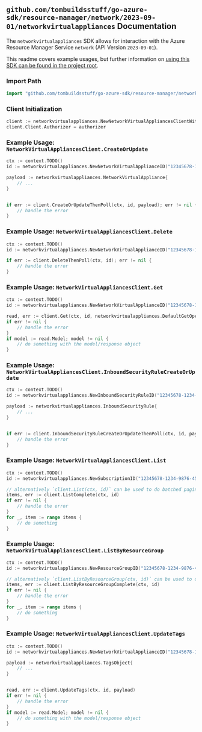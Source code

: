 
## `github.com/tombuildsstuff/go-azure-sdk/resource-manager/network/2023-09-01/networkvirtualappliances` Documentation

The `networkvirtualappliances` SDK allows for interaction with the Azure Resource Manager Service `network` (API Version `2023-09-01`).

This readme covers example usages, but further information on [using this SDK can be found in the project root](https://github.com/tombuildsstuff/go-azure-sdk/tree/main/docs).

### Import Path

```go
import "github.com/tombuildsstuff/go-azure-sdk/resource-manager/network/2023-09-01/networkvirtualappliances"
```


### Client Initialization

```go
client := networkvirtualappliances.NewNetworkVirtualAppliancesClientWithBaseURI("https://management.azure.com")
client.Client.Authorizer = authorizer
```


### Example Usage: `NetworkVirtualAppliancesClient.CreateOrUpdate`

```go
ctx := context.TODO()
id := networkvirtualappliances.NewNetworkVirtualApplianceID("12345678-1234-9876-4563-123456789012", "example-resource-group", "networkVirtualApplianceValue")

payload := networkvirtualappliances.NetworkVirtualAppliance{
	// ...
}


if err := client.CreateOrUpdateThenPoll(ctx, id, payload); err != nil {
	// handle the error
}
```


### Example Usage: `NetworkVirtualAppliancesClient.Delete`

```go
ctx := context.TODO()
id := networkvirtualappliances.NewNetworkVirtualApplianceID("12345678-1234-9876-4563-123456789012", "example-resource-group", "networkVirtualApplianceValue")

if err := client.DeleteThenPoll(ctx, id); err != nil {
	// handle the error
}
```


### Example Usage: `NetworkVirtualAppliancesClient.Get`

```go
ctx := context.TODO()
id := networkvirtualappliances.NewNetworkVirtualApplianceID("12345678-1234-9876-4563-123456789012", "example-resource-group", "networkVirtualApplianceValue")

read, err := client.Get(ctx, id, networkvirtualappliances.DefaultGetOperationOptions())
if err != nil {
	// handle the error
}
if model := read.Model; model != nil {
	// do something with the model/response object
}
```


### Example Usage: `NetworkVirtualAppliancesClient.InboundSecurityRuleCreateOrUpdate`

```go
ctx := context.TODO()
id := networkvirtualappliances.NewInboundSecurityRuleID("12345678-1234-9876-4563-123456789012", "example-resource-group", "networkVirtualApplianceValue", "inboundSecurityRuleValue")

payload := networkvirtualappliances.InboundSecurityRule{
	// ...
}


if err := client.InboundSecurityRuleCreateOrUpdateThenPoll(ctx, id, payload); err != nil {
	// handle the error
}
```


### Example Usage: `NetworkVirtualAppliancesClient.List`

```go
ctx := context.TODO()
id := networkvirtualappliances.NewSubscriptionID("12345678-1234-9876-4563-123456789012")

// alternatively `client.List(ctx, id)` can be used to do batched pagination
items, err := client.ListComplete(ctx, id)
if err != nil {
	// handle the error
}
for _, item := range items {
	// do something
}
```


### Example Usage: `NetworkVirtualAppliancesClient.ListByResourceGroup`

```go
ctx := context.TODO()
id := networkvirtualappliances.NewResourceGroupID("12345678-1234-9876-4563-123456789012", "example-resource-group")

// alternatively `client.ListByResourceGroup(ctx, id)` can be used to do batched pagination
items, err := client.ListByResourceGroupComplete(ctx, id)
if err != nil {
	// handle the error
}
for _, item := range items {
	// do something
}
```


### Example Usage: `NetworkVirtualAppliancesClient.UpdateTags`

```go
ctx := context.TODO()
id := networkvirtualappliances.NewNetworkVirtualApplianceID("12345678-1234-9876-4563-123456789012", "example-resource-group", "networkVirtualApplianceValue")

payload := networkvirtualappliances.TagsObject{
	// ...
}


read, err := client.UpdateTags(ctx, id, payload)
if err != nil {
	// handle the error
}
if model := read.Model; model != nil {
	// do something with the model/response object
}
```

